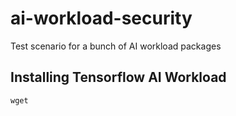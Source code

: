 # ai-workload-security
Test scenario for a bunch of AI workload packages

## Installing Tensorflow AI Workload

```
wget 
```
